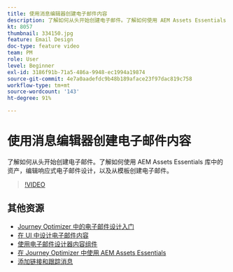 ```yaml
---
title: 使用消息编辑器创建电子邮件内容
description: 了解如何从头开始创建电子邮件。了解如何使用 AEM Assets Essentials 库中的资产，编辑响应式电子邮件设计，以及从模板创建电子邮件。
kt: 8057
thumbnail: 334150.jpg
feature: Email Design
doc-type: feature video
team: PM
role: User
level: Beginner
exl-id: 3186f91b-71a5-486a-9948-ec1994a19874
source-git-commit: 4e7a0aadefdc9b48b189aface23f97dac819c758
workflow-type: tm+mt
source-wordcount: '143'
ht-degree: 91%

---
```


# 使用消息编辑器创建电子邮件内容

了解如何从头开始创建电子邮件。了解如何使用 AEM Assets Essentials 库中的资产，编辑响应式电子邮件设计，以及从模板创建电子邮件。

>[!VIDEO](https://video.tv.adobe.com/v/334150?quality=12)

## 其他资源

* [Journey Optimizer 中的电子邮件设计入门](https://experienceleague.adobe.com/docs/journey-optimizer/using/create-messages/email-designer/design-emails.html?lang=zh-Hans)
* [在 UI 中设计电子邮件内容](https://experienceleague.adobe.com/docs/journey-optimizer/using/create-messages/email-designer/create-email-content.html?lang=zh-Hans)
* [使用电子邮件设计器内容组件](https://experienceleague.adobe.com/docs/journey-optimizer/using/create-messages/email-designer/content-components.html?lang=zh-Hans)
* [在 Journey Optimizer 中使用 AEM Assets Essentials](https://experienceleague.adobe.com/docs/journey-optimizer/using/create-messages/assets-essentials.html?lang=zh-Hans)
* [添加链接和跟踪消息](https://experienceleague.adobe.com/docs/journey-optimizer/using/create-messages/message-tracking.html)

